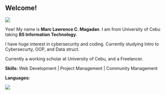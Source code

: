 ## Welcome!

<img src="https://i.pinimg.com/originals/cb/71/a0/cb71a099b3ca06a3797f32f4af4c9011.gif" />

Yow! My name is <b>Marc Lawrence C. Magadan</b>. I am from University of Cebu taking <b>BS Information Technology.</b>

I have huge interest in cybersecurity and coding. Currently studying Intro to Cybersecurty, OOP, and Data struct.

Currently a working scholar at University of Cebu, and a Freelancer. 

<b>Skills:</b>
Web Development | Project Management | Community Management 

<b>Languages:</b> <p></p>
<img src="https://img.shields.io/badge/Python-FFD43B?style=for-the-badge&logo=python&logoColor=blue"/> 

<!--
**1mRen/1mRen** is a ✨ _special_ ✨ repository because its `README.md` (this file) appears on your GitHub profile.

Here are some ideas to get you started:

- 🔭 I’m currently working on ...
- 🌱 I’m currently learning ...
- 👯 I’m looking to collaborate on ...
- 🤔 I’m looking for help with ...
- 💬 Ask me about ...
- 📫 How to reach me: ...
- 😄 Pronouns: ...
- ⚡ Fun fact: ...
-->

